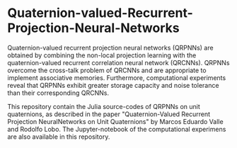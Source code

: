 # Quaternion-valued-Recurrent-Projection-Neural-Networks

Quaternion-valued recurrent projection neural networks (QRPNNs) are obtained by combining the non-local projection learning with the quaternion-valued recurrent correlation neural network (QRCNNs).
QRPNNs overcome the cross-talk problem of QRCNNs and are appropriate to implement associative memories. 
Furthermore, computational experiments reveal that QRPNNs exhibit greater storage capacity and noise tolerance than their corresponding QRCNNs.

This repository contain the Julia source-codes of QRPNNs on unit quaternions, as described in the paper "Quaternion-Valued Recurrent Projection NeuralNetworks on Unit Quaternions" by Marcos Eduardo Valle and Rodolfo Lobo.
The Jupyter-notebook of the computational experimens are also available in this repository.

